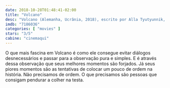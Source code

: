 ```yaml
---
date: 2018-10-28T01:48:41-02:00
title: "Volcano"
desc: "Volcano (Alemanha, Ucrânia, 2018), escrito por Alla Tyutyunnik, Dar'ya Averchenko, Roman Bondarchuk, dirigido por Bondarchuk, com Serhiy Stepansky, Viktor Zhdanov. Deserto, paisagem, anarquia, sociedade. #mostrasp"
imdb: "7186036"
categories: [ "movies" ]
stars: "3/5"
cabine: "cinemaqui"
---
```

O que mais fascina em Volcano é como ele consegue evitar diálogos desnecessários e passar para a observação pura e simples. E é através dessa observação que seus melhores momentos são forjados. Já seus piores momentos são as tentativas de colocar um pouco de ordem na história. Não precisamos de ordem. O que precisamos são pessoas que consigam pendurar a colher na testa.
